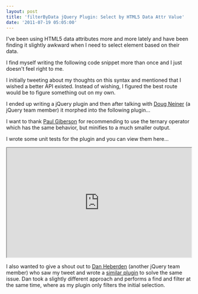 ```yaml
---
layout: post
title: 'filterByData jQuery Plugin: Select by HTML5 Data Attr Value'
date: '2011-07-19 05:05:00'
---
```


I've been using HTML5 data attributes more and more lately and have been finding it slightly awkward when I need to select element based on their data.

I find myself writing the following code snippet more than once and I just doesn't feel right to me.

<script src="https://gist.github.com/1091327.js?file=jquery.selectbydata.js">
</script>
I initially tweeting about my thoughts on this syntax and mentioned that I wished a better API existed. Instead of wishing, I figured the best route would be to figure something out on my own.

I ended up writing a jQuery plugin and then after talking with <a href="http://twitter.com/dougneiner">Doug Neiner</a> (a jQuery team member) it morphed into the following plugin...

<script src="https://gist.github.com/elijahmanor/1091333.js"></script>
I want to thank <a href="http://twitter.com/#!/aknosis" target="_blank">Paul Giberson</a> for recommending to use the ternary operator which has the same behavior, but minifies to a much smaller output.

I wrote some unit tests for the plugin and you can view them here...

<iframe src="http://jsfiddle.net/elijahmanor/fqJmu/embedded/result,js,html" style="height: 300px; width: 100%;"></iframe>

I also wanted to give a shout out to <a href="http://twitter.com/danheberden">Dan Heberden</a> (another jQuery team member) who saw my tweet and wrote a <a href="https://gist.github.com/1048942">similar plugin</a> to solve the same issue. Dan took a slightly different approach and performs a find and filter at the same time, where as my plugin only filters the initial selection.
